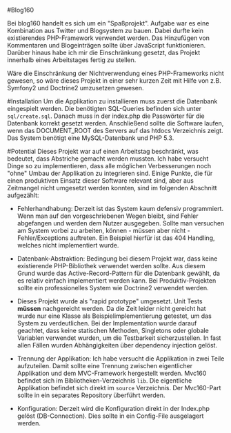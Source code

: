 #Blog160

Bei blog160 handelt es sich um ein "Spaßprojekt". Aufgabe war es eine Kombination aus Twitter und Blogsystem zu bauen. Dabei durfte kein existierendes PHP-Framework verwendet werden. Das Hinzufügen von Kommentaren und Blogeinträgen sollte über JavaScript funktionieren. Darüber hinaus habe ich mir die Einschränkung gesetzt, das Projekt innerhalb eines Arbeitstages fertig zu stellen.

Wäre die Einschränkung der Nichtverwendung eines PHP-Frameworks nicht gewesen, so wäre dieses Projekt in einer sehr kurzen Zeit mit Hilfe von z.B. Symfony2 und Doctrine2 umzusetzen gewesen.

#Installation
Um die Applikation zu installieren muss zuerst die Datenbank eingespielt werden. Die benötigten SQL-Queries befinden sich unter `sql/create.sql`. Danach muss in der index.php die Passwörter für die Datenbank korrekt gesetzt werden. Anschließend sollte die Software laufen, wenn das DOCUMENT_ROOT des Servers auf das htdocs Verzeichnis zeigt. Das System benötigt eine MySQL-Datenbank und PHP 5.3.

#Potential
Dieses Projekt war auf einen Arbeitstag beschränkt, was bedeutet, dass Abstriche gemacht werden mussten. Ich habe versucht Dinge so zu implementieren, dass alle möglichen Verbesserungen noch "ohne" Umbau der Applikation zu integrieren sind. Einige Punkte, die für einen produktiven Einsatz dieser Software relevant sind, aber aus Zeitmangel nicht umgesetzt werden konnten, sind im folgenden Abschnitt aufgezählt:

* Fehlerhandhabung: Derzeit ist das System kaum defensiv programmiert. Wenn man auf den vorgeschriebenen Wegen bleibt, sind Fehler abgefangen und werden dem Nutzer ausgegeben. Sollte man versuchen am System vorbei zu arbeiten, können - müssen aber nicht - Fehler/Exceptions auftreten. Ein Beispiel hierfür ist das 404 Handling, welches nicht implementiert wurde.

* Datenbank-Abstraktion: Bedingung bei diesem Projekt war, dass keine existierende PHP-Bibliothek verwendet werden sollte. Aus diesem Grund wurde das Active-Record-Pattern für die Datenbank gewählt, da es relativ einfach implementiert werden kann. Bei Produktiv-Projekten sollte ein professionelles System wie Doctrine2 verwendet werden. 

* Dieses Projekt wurde als "rapid prototype" umgesetzt. Unit Tests **müssen** nachgereicht werden. Da die Zeit leider nicht gereicht hat wurde nur eine Klasse als Beispielimplementierung getestet, um das System zu verdeutlichen. Bei der Implementation wurde darauf geachtet, dass keine statischen Methoden, Singletons oder globale Variablen verwendet wurden, um die Testbarkeit sicherzustellen. In fast allen Fällen wurden Abhängigkeiten über dependency injection gelöst.

* Trennung der Applikation: Ich habe versucht die Applikation in zwei Teile aufzuteilen. Damit sollte eine Trennung zwischen eigentlicher Applikation und dem MVC-Framework hergestellt werden. Mvc160 befindet sich im Bibliotheken-Verzeichnis `lib`. Die eigentliche Applikation befindet sich direkt im `source` Verzeichnis. Der Mvc160-Part sollte in ein separates Repository überführt werden.

* Konfiguration: Derzeit wird die Konfiguration direkt in der Index.php gelöst (DB-Connection). Dies sollte in ein Config-File ausgelagert werden.